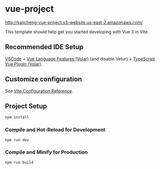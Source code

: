 # vue-project

http://kaiicheng-vue-project.s3-website.us-east-2.amazonaws.com/

This template should help get you started developing with Vue 3 in Vite.

## Recommended IDE Setup

[VSCode](https://code.visualstudio.com/) + [Vue Language Features (Volar)](https://marketplace.visualstudio.com/items?itemName=Vue.volar) (and disable Vetur) + [TypeScript Vue Plugin (Volar)](https://marketplace.visualstudio.com/items?itemName=Vue.vscode-typescript-vue-plugin).

## Customize configuration

See [Vite Configuration Reference](https://vitejs.dev/config/).

## Project Setup

```sh
npm install
```

### Compile and Hot-Reload for Development

```sh
npm run dev
```

### Compile and Minify for Production

```sh
npm run build
```
